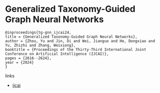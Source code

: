 # Generalized Taxonomy-Guided Graph Neural Networks

```
@inproceedings{tg-gnn_ijcai24,
title = {Generalized Taxonomy-Guided Graph Neural Networks},
author = {Zhou, Yu and Jin, Di and Wei, Jianguo and He, Dongxiao and Yu, Zhizhi and Zhang, Weixiong},
booktitle = {Proceedings of the Thirty-Third International Joint Conference on Artificial Intelligence (IJCAI)},
pages = {2616--2624},
year = {2024}
}
```

links
- [ijcai](https://www.ijcai.org/proceedings/2024/289)
